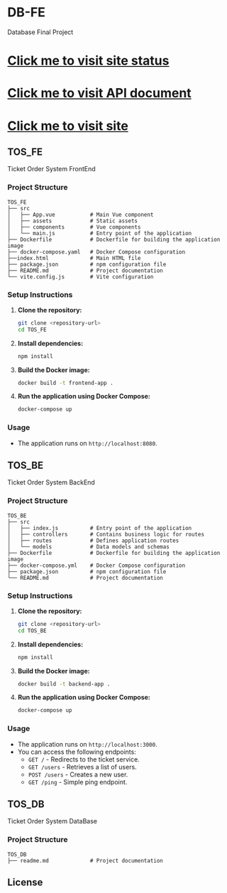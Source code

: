 # DB-FE
Database Final Project  

# [Click me to visit site status](https://status.cypone.dev/status/tos)
# [Click me to visit API document](https://api.cypone.dev)
# [Click me to visit site](https://ticket.cypone.dev)


## TOS_FE
Ticket Order System FrontEnd

### Project Structure

```
TOS_FE
├── src
│   ├── App.vue           # Main Vue component
│   ├── assets            # Static assets
│   ├── components        # Vue components
│   └── main.js           # Entry point of the application
├── Dockerfile            # Dockerfile for building the application image
├── docker-compose.yaml   # Docker Compose configuration
├──index.html             # Main HTML file
├── package.json          # npm configuration file
├── README.md             # Project documentation
└── vite.config.js        # Vite configuration
```

### Setup Instructions

1. **Clone the repository:**
   ```sh
   git clone <repository-url>
   cd TOS_FE
   ```

2. **Install dependencies:**
   ```sh
   npm install
   ```

3. **Build the Docker image:**
   ```sh
   docker build -t frontend-app .
   ```

4. **Run the application using Docker Compose:**
   ```sh
   docker-compose up
   ```

### Usage

- The application runs on `http://localhost:8080`.

## TOS_BE
Ticket Order System BackEnd

### Project Structure

```
TOS_BE
├── src
│   ├── index.js          # Entry point of the application
│   ├── controllers       # Contains business logic for routes
│   ├── routes            # Defines application routes
│   └── models            # Data models and schemas
├── Dockerfile            # Dockerfile for building the application image
├── docker-compose.yml    # Docker Compose configuration
├── package.json          # npm configuration file
└── README.md             # Project documentation
```

### Setup Instructions

1. **Clone the repository:**
   ```sh
   git clone <repository-url>
   cd TOS_BE
   ```

2. **Install dependencies:**
   ```sh
   npm install
   ```

3. **Build the Docker image:**
   ```sh
   docker build -t backend-app .
   ```

4. **Run the application using Docker Compose:**
   ```sh
   docker-compose up
   ```

### Usage

- The application runs on `http://localhost:3000`.
- You can access the following endpoints:
  - `GET /` - Redirects to the ticket service.
  - `GET /users` - Retrieves a list of users.
  - `POST /users` - Creates a new user.
  - `GET /ping` - Simple ping endpoint.

## TOS_DB
Ticket Order System DataBase

### Project Structure

```
TOS_DB
├── readme.md             # Project documentation
```

## License

<!-- This project is licensed under the MIT License. -->
